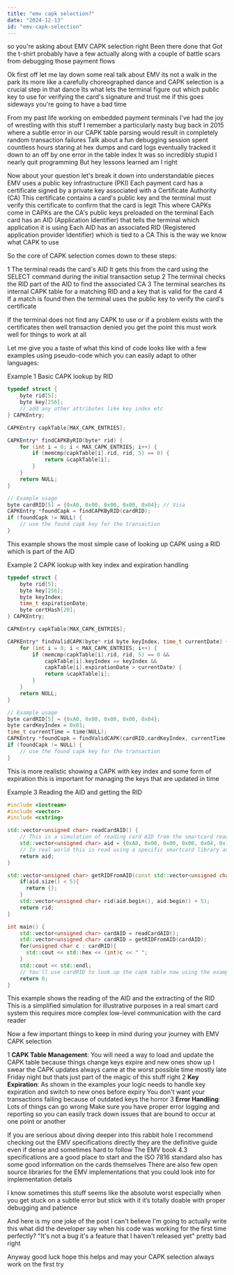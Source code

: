 ```yaml
---
title: "emv capk selection?"
date: "2024-12-13"
id: "emv-capk-selection"
---
```


so you're asking about EMV CAPK selection right Been there done that Got the t-shirt probably have a few actually along with a couple of battle scars from debugging those payment flows

Ok first off let me lay down some real talk about EMV its not a walk in the park its more like a carefully choreographed dance and CAPK selection is a crucial step in that dance Its what lets the terminal figure out which public key to use for verifying the card's signature and trust me if this goes sideways you're going to have a bad time

From my past life working on embedded payment terminals I've had the joy of wrestling with this stuff I remember a particularly nasty bug back in 2015 where a subtle error in our CAPK table parsing would result in completely random transaction failures Talk about a fun debugging session spent countless hours staring at hex dumps and card logs eventually tracked it down to an off by one error in the table index It was so incredibly stupid I nearly quit programming But hey lessons learned am I right

Now about your question let's break it down into understandable pieces EMV uses a public key infrastructure (PKI) Each payment card has a certificate signed by a private key associated with a Certificate Authority (CA) This certificate contains a card's public key and the terminal must verify this certificate to confirm that the card is legit This where CAPKs come in CAPKs are the CA's public keys preloaded on the terminal Each card has an AID (Application Identifier) that tells the terminal which application it is using Each AID has an associated RID (Registered application provider Identifier) which is tied to a CA This is the way we know what CAPK to use

So the core of CAPK selection comes down to these steps:

1 The terminal reads the card's AID It gets this from the card using the SELECT command during the initial transaction setup
2 The terminal checks the RID part of the AID to find the associated CA
3 The terminal searches its internal CAPK table for a matching RID and a key that is valid for the card
4 If a match is found then the terminal uses the public key to verify the card's certificate

If the terminal does not find any CAPK to use or if a problem exists with the certificates then well transaction denied you get the point this must work well for things to work at all

Let me give you a taste of what this kind of code looks like with a few examples using pseudo-code which you can easily adapt to other languages:

Example 1 Basic CAPK lookup by RID

```c
typedef struct {
    byte rid[5];
    byte key[256];
    // add any other attributes like key index etc
} CAPKEntry;

CAPKEntry capkTable[MAX_CAPK_ENTRIES];

CAPKEntry* findCAPKByRID(byte* rid) {
    for (int i = 0; i < MAX_CAPK_ENTRIES; i++) {
        if (memcmp(capkTable[i].rid, rid, 5) == 0) {
            return &capkTable[i];
        }
    }
    return NULL;
}

// Example usage
byte cardRID[5] = {0xA0, 0x00, 0x00, 0x00, 0x04}; // Visa
CAPKEntry *foundCapk = findCAPKByRID(cardRID);
if (foundCapk != NULL) {
    // use the found capk key for the transaction
}
```

This example shows the most simple case of looking up CAPK using a RID which is part of the AID

Example 2 CAPK lookup with key index and expiration handling

```c
typedef struct {
    byte rid[5];
    byte key[256];
    byte keyIndex;
    time_t expirationDate;
    byte certHash[20];
} CAPKEntry;

CAPKEntry capkTable[MAX_CAPK_ENTRIES];

CAPKEntry* findValidCAPK(byte* rid byte keyIndex, time_t currentDate) {
    for (int i = 0; i < MAX_CAPK_ENTRIES; i++) {
        if (memcmp(capkTable[i].rid, rid, 5) == 0 &&
            capkTable[i].keyIndex == keyIndex &&
            capkTable[i].expirationDate > currentDate) {
            return &capkTable[i];
        }
    }
    return NULL;
}

// Example usage
byte cardRID[5] = {0xA0, 0x00, 0x00, 0x00, 0x04};
byte cardKeyIndex = 0x01;
time_t currentTime = time(NULL);
CAPKEntry *foundCapk = findValidCAPK(cardRID,cardKeyIndex, currentTime);
if (foundCapk != NULL) {
    // use the found capk key for the transaction
}

```

This is more realistic showing a CAPK with key index and some form of expiration this is important for managing the keys that are updated in time

Example 3 Reading the AID and getting the RID

```cpp
#include <iostream>
#include <vector>
#include <cstring>

std::vector<unsigned char> readCardAID() {
    // This is a simulation of reading card AID from the smartcard reader
    std::vector<unsigned char> aid = {0xA0, 0x00, 0x00, 0x00, 0x04, 0x10, 0x10};
    // In real world this is read using a specific smartcard library and command such as SELECT
    return aid;
}

std::vector<unsigned char> getRIDFromAID(const std::vector<unsigned char>& aid) {
    if(aid.size() < 5){
      return {};
    }
    std::vector<unsigned char> rid(aid.begin(), aid.begin() + 5);
    return rid;
}

int main() {
    std::vector<unsigned char> cardAID = readCardAID();
    std::vector<unsigned char> cardRID = getRIDFromAID(cardAID);
    for(unsigned char c : cardRID){
      std::cout << std::hex << (int)c << " ";
    }
    std::cout << std::endl;
    // You'll use cardRID to look up the capk table now using the example above
    return 0;
}
```

This example shows the reading of the AID and the extracting of the RID This is a simplified simulation for illustrative purposes in a real smart card system this requires more complex low-level communication with the card reader

Now a few important things to keep in mind during your journey with EMV CAPK selection

1 **CAPK Table Management**: You will need a way to load and update the CAPK table because things change keys expire and new ones show up I swear the CAPK updates always came at the worst possible time mostly late Friday night but thats just part of the magic of this stuff right
2 **Key Expiration**: As shown in the examples your logic needs to handle key expiration and switch to new ones before expiry You don't want your transactions failing because of outdated keys the horror
3 **Error Handling**: Lots of things can go wrong Make sure you have proper error logging and reporting so you can easily track down issues that are bound to occur at one point or another

If you are serious about diving deeper into this rabbit hole I recommend checking out the EMV specifications directly they are the definitive guide even if dense and sometimes hard to follow The EMV book 4.3 specifications are a good place to start and the ISO 7816 standard also has some good information on the cards themselves There are also few open source libraries for the EMV implementations that you could look into for implementation details

I know sometimes this stuff seems like the absolute worst especially when you get stuck on a subtle error but stick with it it’s totally doable with proper debugging and patience

And here is my one joke of the post I can't believe I'm going to actually write this what did the developer say when his code was working for the first time perfectly? "It's not a bug it's a feature that I haven't released yet" pretty bad right

Anyway good luck hope this helps and may your CAPK selection always work on the first try
